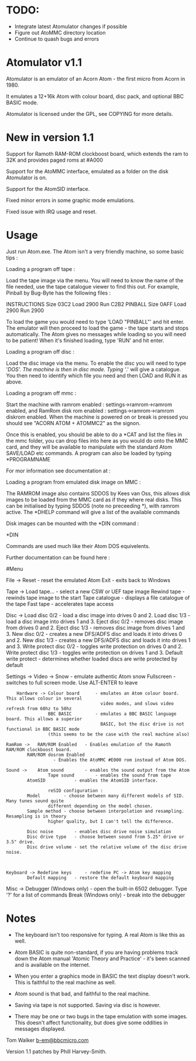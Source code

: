 # TODO:

- Integrate latest Atomulator changes if possible
- Figure out AtoMMC directory location
- Continue to quash bugs and errors

# Atomulator v1.1

Atomulator is an emulator of an Acorn Atom - the first micro from Acorn in 1980.

It emulates a 12+16k Atom with colour board, disc pack, and optional BBC BASIC mode.

Atomulator is licensed under the GPL, see COPYING for more details.

# New in version 1.1

Support for Ramoth RAM-ROM clockboost board, which extends the ram to 32K and 
provides paged roms at #A000

Support for the AtoMMC interface, emulated as a folder on the disk Atomulator is on.

Support for the AtomSID interface.

Fixed minor errors in some graphic mode emulations.

Fixed issue with IRQ usage and reset.

# Usage

Just run Atom.exe. The Atom isn't a very friendly machine, so some basic tips :


Loading a program off tape :

Load the tape image via the menu. You will need to know the name of the file needed, use
the tape catalogue viewer to find this out. For example, Pinball by Bug-Byte has the following
files :

INSTRUCTIONS  Size 03C2 Load 2900 Run C2B2
PINBALL       Size 0AFF Load 2900 Run 2900

To load the game you would need to type 'LOAD "PINBALL"' and hit enter. The emulator will then
proceed to load the game - the tape starts and stops automatically. The Atom gives no messages 
while loading so you will need to be patient! When it's finished loading, type 'RUN' and hit enter.


Loading a program off disc :

Load the disc image via the menu. To enable the disc you will need to type '*DOS'. The machine is
then in disc mode. Typing '*.' will give a catalogue. You then need to identify which file you need
and then LOAD and RUN it as above.

Loading a program off mmc :

Start the machine with ramrom enabled : settings->ramrom->ramrom enabled, and RamRom disk rom 
enabled : settings->ramrom->ramrom diskrom enabled. When the machine is powered on or break is 
pressed you should see "ACORN ATOM + ATOMMC2" as the signon.

Once this is enabled, you should be able to do a *CAT and list the files in the mmc folder, you
can drop files into here as you would do onto the MMC card, and they will be available to 
manipulate with the standard Atom SAVE/LOAD etc commands. A program can also be loaded by typing
*PROGRAMNAME

For mor information see documentation at :

Loading a program from emulated disk image on MMC :

The RAMROM image also contains SDDOS by Kees van Oss, this allows disk images to be loaded from 
the MMC card as if they where real disks. This can be initialised by typing SDDOS (note no 
preceeding *), with ramrom active. The *DHELP command will give a list of the available commands

Disk images can be mounted with the *DIN command :

*DIN <driveno> <imagename>

Commands are used much like their Atom DOS equivelents.

Further documentation can be found here :

#Menu

File -> Reset                  - reset the emulated Atom
        Exit                   - exits back to Windows

Tape -> Load tape...           - select a new CSW or UEF tape image
        Rewind tape            - rewinds tape image to the start
        Tape catalogue         - displays a file catalogue of the tape
        Fast tape              - accelerates tape access

Disc -> Load disc 0/2          - load a disc image into drives 0 and 2.
        Load disc 1/3          - load a disc image into drives 1 and 3.
	Eject disc 0/2         - removes disc image from drives 0 and 2.
	Eject disc 1/3         - removes disc image from drives 1 and 3.
	New disc 0/2   	       - creates a new DFS/ADFS disc and loads it into drives 0 and 2.
	New disc 1/3           - creates a new DFS/ADFS disc and loads it into drives 1 and 3.
	Write protect disc 0/2 - toggles write protection on drives 0 and 2.
	Write protect disc 1/3 - toggles write protection on drives 1 and 3.
	Default write protect  - determines whether loaded discs are write protected by default

Settings ->
	Video ->    Snow              - emulate authentic Atom snow
		    Fullscreen	      - switches to full screen mode. Use ALT-ENTER to leave

        Hardware -> Colour board      - emulates an Atom colour board. This allows colour in several 
                                        video modes, and slows video refresh from 60hz to 50hz
                    BBC BASIC         - emulates a BBC BASIC language board. This allows a superior
                                        BASIC, but the disc drive is not functional in BBC BASIC mode
					(this seems to be the case with the real machine also)
	
	RamRom ->   RAM/ROM Enabled   - Enables emulation of the Ramoth RAM/ROM clockboost board.
		    RAM/ROM dosrom Enabled			
				      - Enables the AtoMMC #E000 rom instead of Atom DOS.

	Sound ->    Atom sound        - enables the sound output from the Atom
                    Tape sound        - enables the sound from tape
		    AtomSID           - enables the AtomSID interface.

                    reSID configuration :
			Model 	      - choose between many different models of SID. Many tunes sound quite 
					different depending on the model chosen.
			Sample method - choose between interpolation and resampling. Resampling is in theory 
					higher quality, but I can't tell the difference.
                    
		    Disc noise        - enables disc drive noise simulation
  		    Disc drive type   - choose between sound from 5.25" drive or 3.5" drive.
		    Disc drive volume - set the relative volume of the disc drive noise.



	Keyboard -> Redefine keys     - redefine PC -> Atom key mapping
		    Default mapping   - restore the default keyboard mapping

Misc -> Debugger (Windows only) - open the built-in 6502 debugger. Type '?' for a list of commands
        Break (Windows only)    - break into the debugger


# Notes

- The keyboard isn't too responsive for typing. A real Atom is like this as well.

- Atom BASIC is quite non-standard, if you are having problems track down the Atom manual
  'Atomic Theory and Practice' - it's been scanned and is available on the internet.

- When you enter a graphics mode in BASIC the text display doesn't work. This is faithful to
  the real machine as well.

- Atom sound is that bad, and faithful to the real machine.

- Saving via tape is not supported. Saving via disc is however.

- There may be one or two bugs in the tape emulation with some images. This doesn't affect functionality,
  but does give some oddities in messages displayed.

Tom Walker
b-em@bbcmicro.com

Version 1.1 patches by Phill Harvey-Smith.
